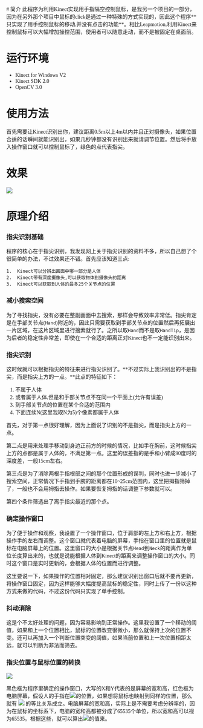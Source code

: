 <font face='微软雅黑'>
# 简介
此程序为利用Kinect实现用手指隔空控制鼠标，是我另一个项目的一部分，因为在另外那个项目中鼠标的click是通过一种特殊的方式实现的，因此这个程序**只实现了用手控制鼠标的移动,并没有点击的功能**。相比Leapmotion,利用Kinect来控制鼠标可以大幅增加操控范围，使用者可以随意走动，而不是被固定在桌面前。

# 运行环境
- Kinect for Windows V2
- Kinect SDK 2.0
- OpenCV 3.0

# 使用方法
首先需要让Kinect识别出你，建议距离0.5m以上4m以内并且正对摄像头，如果位置合适的话瞬间就能识别出，如果几秒钟都没有识别出来就请调节位置。然后将手放入操作窗口就可以控制鼠标了，绿色的点代表指尖。

# 效果
![](http://images.cnblogs.com/cnblogs_com/xz816111/786501/o_QQ%e5%9b%be%e7%89%8720160424152646.png)

# 原理介绍

### 指尖识别基础

程序的核心在于指尖识别，我发现网上关于指尖识别的资料不多，所以自己想了个很简单的办法，不过效果还不错。首先应该知道三点:

    1.  Kinect可以分辨出画面中哪一部分是人体
    2.  Kinect带有深度摄像头,可以获取物体到摄像头的距离
    3.  Kinect可以获取到人体的最多25个关节点的位置
    
### 减小搜索空间

为了寻找指尖，没有必要在整副画面中去搜索，那样会导致效率非常低。指尖肯定是在手部关节点(`Hand`)附近的，因此只需要获取到手部关节点的位置然后再拓展出一片区域，在这片区域里进行搜索就行了。之所以取`Hand`而不是取`HandTip`，是因为后者的稳定性非常差，即使在一个合适的距离正对Kinect也不一定能识别出来。
    
### 指尖识别

这时候就可以根据指尖的特征来进行指尖识别了。**不过实际上我识别出的不是指尖，而是指尖上方的一点。**此点的特征如下：

1. 不属于人体
2. 或者属于人体,但是和手部关节点不在同一个平面上(允许有误差)
3. 到手部关节点的位置在某个合适的范围内
4. 下面连续N(这里我取N为5)个像素都属于人体

首先，对于第一点很好理解，因为上面说了识别的不是指尖，而是指尖上方的一点。

第二点是用来处理手移动到身边正前方的时候的情况，比如手在胸前，这时候指尖上方的点都是属于人体的，不满足第一点。这里的误差指的是手和小臂成90度时的深度差，一般15cm左右。

第三点是为了消除两根手指根部之间的那个位置形成的误判，同时也进一步减小了搜索空间，正常情况下手指到手腕的距离都在10~25cm范围内，这里把拇指筛掉了，一般也不会用拇指去操作。如果要恢复拇指的话调整下参数就可以。

第四个条件筛选出了离手指尖最近的那个点。

### 确定操作窗口

为了便于操作和观察，我设置了一个操作窗口，位于肩部的左上方和右上方，根据操作手的左右而调整。这个窗口就代表着电脑的屏幕，手指在窗口里的位置就是鼠标在电脑屏幕上的位置。这里窗口的大小是根据关节点`Head`到`Neck`的距离作为单位长度算出来的，也就是说能根据人体到Kinect的距离来调整操作窗口的大小。同时这个窗口是实时更新的，会根据人体的位置而进行调整。

这里要说一下，如果操作的位置相对固定，那么建议识别出窗口后就不要再更新，将操作窗口固定，因为这样能够大幅度提高鼠标的稳定性，同时上传了一份以这种方式来做的代码，不过这份代码只实现了单手控制。

### 抖动消除

这是个不太好处理的问题，因为容易影响到正常操作。这里我设置了一个移动的阈值，如果和上一个位置相比，鼠标的位置改变很微小，那么就保持上次的位置不变。还可以再加入一个判断位置突变的阈值，如果当前位置和上一次位置相距太远，就可以判断为非法而筛去。

### 指尖位置与鼠标位置的转换

![](http://images.cnblogs.com/cnblogs_com/xz816111/786501/o_fsadfwefwe.PNG)
    
黑色框为程序里确定的操作窗口，大写的X和Y代表的是屏幕的宽和高，红色框为电脑屏幕，假设人的手指在![](http://images.cnblogs.com/cnblogs_com/xz816111/786501/o_x1y1.gif)的位置，如果想将鼠标也映射到同样的位置，那么就有 ![](http://images.cnblogs.com/cnblogs_com/xz816111/786501/o_tbgxfs.gif) 的等比关系成立。电脑屏幕的宽和高，实际上是不需要考虑分辨率的，因为在鼠标的坐标系下，电脑的宽和高都被分成了65535个单位，所以宽和高可以视为65535。根据这些，就可以算出![](http://images.cnblogs.com/cnblogs_com/xz816111/786501/o_x2y2.gif)的值来。


<br/><br/><br/><br/><font/>
